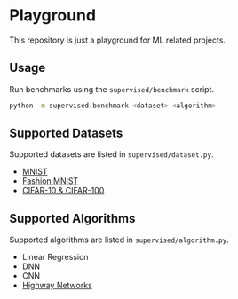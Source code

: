 # Playground

This repository is just a playground for ML related projects.

## Usage
Run benchmarks using the `supervised/benchmark` script.

```bash
python -m supervised.benchmark <dataset> <algorithm>
```

## Supported Datasets
Supported datasets are listed in `supervised/dataset.py`.

- [MNIST](http://yann.lecun.com/exdb/mnist/)
- [Fashion MNIST](https://github.com/zalandoresearch/fashion-mnist)
- [CIFAR-10 & CIFAR-100](https://www.cs.toronto.edu/~kriz/cifar.html)

## Supported Algorithms
Supported algorithms are listed in `supervised/algorithm.py`.

- Linear Regression
- DNN
- CNN
- [Highway Networks](https://arxiv.org/abs/1507.06228)
